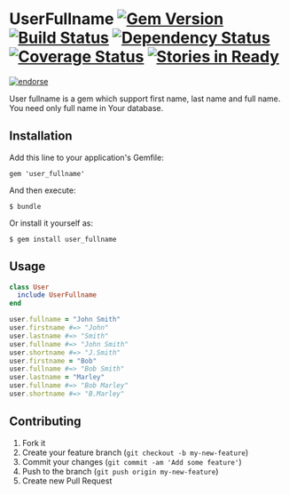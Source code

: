 # UserFullname [![Gem Version](https://badge.fury.io/rb/user_fullname.png)](http://badge.fury.io/rb/user_fullname) [![Build Status](https://travis-ci.org/fractalsoft/user_fullname.png?branch=master)](https://travis-ci.org/fractalsoft/user_fullname) [![Dependency Status](https://gemnasium.com/fractalsoft/user_fullname.png)](https://gemnasium.com/fractalsoft/user_fullname) [![Coverage Status](https://coveralls.io/repos/fractalsoft/user_fullname/badge.png?branch=master)](https://coveralls.io/r/fractalsoft/user_fullname?branch=master) [![Stories in Ready](https://badge.waffle.io/fractalsoft/user_fullname.png)](http://waffle.io/fractalsoft/user_fullname)
[![endorse](https://api.coderwall.com/torrocus/endorsecount.png)](https://coderwall.com/torrocus)

User fullname is a gem which support first name, last name and full name. You need only full name in Your database.

## Installation

Add this line to your application's Gemfile:

    gem 'user_fullname'

And then execute:

    $ bundle

Or install it yourself as:

    $ gem install user_fullname

## Usage

```ruby
class User
  include UserFullname
end

user.fullname = "John Smith"
user.firstname #=> "John"
user.lastname #=> "Smith"
user.fullname #=> "John Smith"
user.shortname #=> "J.Smith"
user.firstname = "Bob"
user.fullname #=> "Bob Smith"
user.lastname = "Marley"
user.fullname #=> "Bob Marley"
user.shortname #=> "B.Marley"
```

## Contributing

1. Fork it
2. Create your feature branch (`git checkout -b my-new-feature`)
3. Commit your changes (`git commit -am 'Add some feature'`)
4. Push to the branch (`git push origin my-new-feature`)
5. Create new Pull Request
